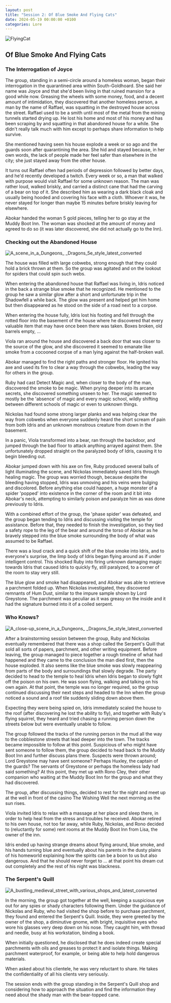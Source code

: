 ```yaml
---
layout: post
title: "Session 2: Of Blue Smoke And Flying Cats"
date: 2024-05-19 00:00:00 +0100
categories: Lore
---
```



![FlyingCat](https://github.com/JanStaelens/JanStaelens.github.io/assets/40687012/cd6493bb-f96f-455c-b0d7-d803faa5cc15)

## Of Blue Smoke And Flying Cats

### The Interrogation of Joyce

The group, standing in a semi-circle around a homeless woman, began their interrogation in the quarantined area within South-Goldhoard. She said her name was Joyce and that she'd been living in that ruined mansion for a good while now. Greasing the wheels with some money, food, and a decent amount of intimidation, they discovered that another homeless person, a man by the name of Raffael, was squatting in the destroyed house across the street. Raffael used to be a smith until most of the metal from the mining tunnels started drying up. He lost his home and most of his money and has been scraping by and squatting in that abandoned house for a while. She didn't really talk much with him except to perhaps share information to help survive.

She mentioned having seen his house explode a week or so ago and the guards soon after quarantining the area. She hid and stayed because, in her own words, the lack of people made her feel safer than elsewhere in the city; she just stayed away from the other house.

It turns out Raffael often had periods of depression followed by better days, and he'd recently developed a twitch. Every week or so, a man that walked with purpose would visit Raffael for some unknown reason. The man was rather loud, walked briskly, and carried a distinct cane that had the carving of a bear on top of it. She described him as wearing a dark black cloak and usually being hooded and covering his face with a cloth. Whoever it was, he never stayed for longer than maybe 15 minutes before briskly leaving for elsewhere.

Abokar handed the woman 5 gold pieces, telling her to go stay at the Muddy Boot Inn. The woman was shocked at the amount of money and agreed to do so (it was later discovered, she did not actually go to the Inn).

### Checking out the Abandoned House

![A_scene_in_a_Dungeons_ _Dragons_5e_style_latest_converted](https://github.com/JanStaelens/JanStaelens.github.io/assets/40687012/c0bdbc3f-37ee-4181-86b1-1469fb1b2a6e)

The house was filled with large cobwebs, strong enough that they could hold a brick thrown at them. So the group was agitated and on the lookout for spiders that could spin such webs.

When entering the abandoned house that Raffael was living in, Idris noticed in the back a strange blue smoke that he recognized. He mentioned to the group he saw a similar glow after a short and unfortunate trip in the Shadowfell a while back. The glow was present and helped get him home but then disappeared as he stood on the side of a road next to a corpse.

When entering the house fully, Idris lost his footing and fell through the rotted floor into the basement of the house where he discovered that every valuable item that may have once been there was taken. Boxes broken, old barrels empty, ...


Viola ran around the house and discovered a back door that was closer to the source of the glow, and she discovered it seemed to emanate like smoke from a cocooned corpse of a man lying against the half-broken wall.

Abokar managed to find the right paths and stronger floor. He ignited his axe and used its fire to clear a way through the cobwebs, leading the way for others in the group.

Ruby had cast Detect Magic and, when closer to the body of the man, discovered the smoke to be magic. When prying deeper into its arcane secrets, she discovered something unseen to her. The magic seemed to mostly be the 'absence' of magic and every magic school, wildly shifting between different schools of magic or even to unknown things.


Nickolas had found some strong larger planks and was helping clear the way from cobwebs when everyone suddenly heard the short scream of pain from both Idris and an unknown monstrous creature from down in the basement.

In a panic, Viola transformed into a bear, ran through the backdoor, and jumped through the bad floor to attack anything arrayed against them. She unfortunately dropped straight on the paralyzed body of Idris, causing it to begin bleeding out.

Abokar jumped down with his axe on fire, Ruby produced several balls of light illuminating the scene, and Nickolas immediately saved Idris through healing magic. The group was worried though, because despite the bleeding having stopped, Idris was unmoving and his veins were bulging and discolored. Before anything else could happen, a huge monster of a spider 'popped' into existence in the corner of the room and it bit into Abokar's neck, attempting to similarly poison and paralyze him as was done previously to Idris.


With a combined effort of the group, the 'phase spider' was defeated, and the group began tending to Idris and discussing visiting the temple for assistance.
Before that, they needed to finish the investigation, so they tied a safety rope to the leg of the bear and around the torso of Abokar as he bravely stepped into the blue smoke surrounding the body of what was assumed to be Raffael.


There was a loud crack and a quick shift of the blue smoke into Idris, and to everyone's surprise, the limp body of Idris began flying around as if under intelligent control. This shocked Ruby into firing unknown damaging magic towards Idris that caused Idris to quickly fly, still paralyzed, to a corner of the room to stay very still.

The blue glow and smoke had disappeared, and Abokar was able to retrieve a parchment folded up. When Nickolas investigated, they discovered remnants of Hum Dust, similar to the impure sample shown by Lord Greystone. The parchment was peculiar as it was greasy on the inside and it had the signature burned into it of a coiled serpent.

### Who Knows?

![A_close-up_scene_in_a_Dungeons_ _Dragons_5e_style_latest_converted](https://github.com/JanStaelens/JanStaelens.github.io/assets/40687012/e04f1afe-932d-4d41-931b-45e0ae01ac74)

After a brainstorming session between the group, Ruby and Nickolas eventually remembered that there was a shop called the Serpent's Quill that sold all sorts of papers, parchment, and other writing equipment. Before leaving, the group managed to piece together a rough timeline of what had happened and they came to the conclusion the man died first, then the house exploded. It also seems like the blue smoke was slowly reappearing from parts of the body and surroundings that slowly degrade. The party decided to head to the temple to heal Idris when Idris began to slowly fight off the poison on his own. He was soon flying, walking and talking on his own again. At that point, the temple was no longer required, so the group continued discussing their next steps and headed to the Inn when the group noticed a sound and a roof tile suddenly sliding down above them.


Expecting they were being spied on, Idris immediately scaled the house to the roof (after discovering he lost the ability to fly), and together with Ruby's flying squirrel, they heard and tried chasing a running person down the streets below but were eventually unable to follow.


The group followed the tracks of the running person in the mud all the way to the cobblestone streets that lead deeper into the town. The tracks became impossible to follow at this point. Suspicious of who might have sent someone to follow them, the group decided to head back to the Muddy Boot Inn and further discuss plans there. Suspects were thrown around; Lord Greystone may have sent someone? Perhaps Huxley, the captain of the guards? The servants of Greystone or perhaps the homeless lady had said something? At this point, they met up with Rono Cley, their other companion who waiting at the Muddy Boot Inn for the group and what they had discovered.


The group, after discussing things, decided to rest for the night and meet up at the well in front of the casino The Wishing Well the next morning as the sun rises.

Viola invited Idris to relax with a massage at her place and sleep there, in order to help heal from the stress and troubles he received. Abokar retired to his own house, not too far away, while Ruby, Nickolas, and Rono decided to (reluctantly for some) rent rooms at the Muddy Boot Inn from Lisa, the owner of the inn.


Idris ended up having strange dreams about flying around, blue smoke, and his hands turning blue and eventually about his parents in the dusty plains of his homeworld explaining how the spirits can be a boon to us but also dangerous. And that he should never forget to ... at that point his dream cut out completely and the rest of his night was blackness.

### The Serpent's Quill

![A_bustling_medieval_street_with_various_shops_and_latest_converted](https://github.com/JanStaelens/JanStaelens.github.io/assets/40687012/93d4ca3d-0597-416f-9c7f-1c241f0ef7bb)

In the morning, the group got together at the well, keeping a suspicious eye out for any spies or shady characters following them. Under the guidance of Nickolas and Ruby, who had visited the shop before to purchase parchment, they found and entered the Serpent's Quill. Inside, they were greeted by the owner of the shop, a diminutive gnome, with bright, inquisitive eyes who wore his glasses very deep down on his nose. They caught him, with thread and needle, busy at his workstation, binding a book.

When initially questioned, he disclosed that he does indeed create special parchments with oils and greases to protect it and isolate things. Making parchment waterproof, for example, or being able to help hold dangerous materials.

When asked about his clientele, he was very reluctant to share. He takes the confidentiality of all his clients very seriously.

The session ends with the group standing in the Serpent's Quill shop and considering how to approach the situation and find the information they need about the shady man with the bear-topped cane.
